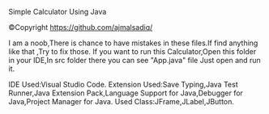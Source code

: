 Simple Calculator Using Java

©Copyright https://github.com/ajmalsadiq/

I am a noob,There is chance to have mistakes in these files.If find anything like that ,Try to fix those.
If you want to run this Calculator,Open this folder in your IDE,In src folder there you can see "App.java" file Just open and run it.

IDE Used:Visual Studio Code.
Extension Used:Save Typing,Java Test Runner,Java Extension Pack,Language Support for Java,Debugger for Java,Project Manager for Java.
Used Class:JFrame,JLabel,JButton.

